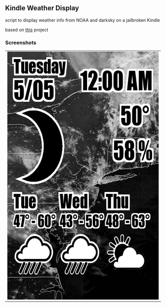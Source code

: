 <h2>Kindle Weather Display</h2>
<p>script to display weather info from NOAA and darksky on a jailbroken Kindle</p>
<p>based on <a href="https://mpetroff.net/2012/09/kindle-weather-display/" target="_blank">this</a> project</p>
<h3>Screenshots</h3>
<table>
	<tr>
		<td colspan="2">
			<img src="/images/sample.png" width="600" height="800"/>
		</td>
	</tr>
</table>